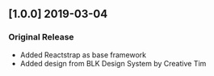 ## [1.0.0] 2019-03-04
### Original Release
- Added Reactstrap as base framework
- Added design from BLK Design System by Creative Tim

